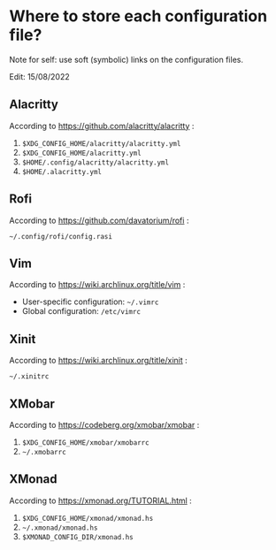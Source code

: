 # Where to store each configuration file?

Note for self: use soft (symbolic) links on the configuration files.

Edit: 15/08/2022

## Alacritty

According to https://github.com/alacritty/alacritty :

1. `$XDG_CONFIG_HOME/alacritty/alacritty.yml`
2. `$XDG_CONFIG_HOME/alacritty.yml`
3. `$HOME/.config/alacritty/alacritty.yml`
4. `$HOME/.alacritty.yml`

## Rofi

According to https://github.com/davatorium/rofi :

`~/.config/rofi/config.rasi`

## Vim

According to https://wiki.archlinux.org/title/vim :

- User-specific configuration: `~/.vimrc`
- Global configuration: `/etc/vimrc`

## Xinit

According to https://wiki.archlinux.org/title/xinit :

`~/.xinitrc`

## XMobar

According to https://codeberg.org/xmobar/xmobar :

1. `$XDG_CONFIG_HOME/xmobar/xmobarrc`
2. `~/.xmobarrc`

## XMonad

According to https://xmonad.org/TUTORIAL.html :

1. `$XDG_CONFIG_HOME/xmonad/xmonad.hs`
2. `~/.xmonad/xmonad.hs`
3. `$XMONAD_CONFIG_DIR/xmonad.hs`

